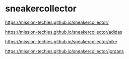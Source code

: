 # sneakercollector

https://mission-techies.github.io/sneakercollector/

https://mission-techies.github.io/sneakercollector/adidas

https://mission-techies.github.io/sneakercollector/nike

https://mission-techies.github.io/sneakercollector/jordans

